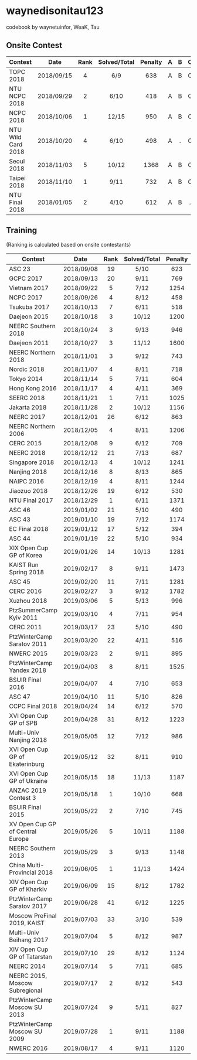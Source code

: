 waynedisonitau123
================

codebook by waynetuinfor, WeaK, Tau

## Onsite Contest
| Contest                     | Date          | Rank | Solved/Total | Penalty | A | B | C | D | E | F | G | H | I | J | K | L | M | N | O |
|-----------------------------|:-------------:|:----:|:------------:|:-------:|:-:|:-:|:-:|:-:|:-:|:-:|:-:|:-:|:-:|:-:|:-:|:-:|:-:|:-:|:-:|
| TOPC 2018                   | 2018/09/15    |   4  |     6/9      |   638   | A | B | C | D | E | F | . | . | . |
| NTU NCPC 2018               | 2018/09/29    |   2  |     6/10     |   418   | A | B | C | . | . | F | G | . | I | . | 
| NCPC 2018                   | 2018/10/06    |   1  |    12/15     |   950   | A | B | C | D | E | F | G | H | I | J | . | . | M | . | O |
| NTU Wild Card 2018          | 2018/10/20    |   4  |     6/10     |   498   | A | . | C | . | E | F | . | H | . | J |
| Seoul 2018                  | 2018/11/03    |   5  |    10/12     |   1368  | A | B | C | D | E | F | G | . | . | J | K | L |
| Taipei 2018                 | 2018/11/10    |   1  |     9/11     |   732   | A | B | C | D | E | . | G | . | I | J | K |
| NTU Final 2018              | 2018/01/05    |   2  |     4/10     |   612   | A | B | . | . | E | . | . | . | I | . |


## Training
(Ranking is calculated based on onsite contestants)

| Contest                          | Date          | Rank | Solved/Total | Penalty | A | B | C | D | E | F | G | H | I | J | K | L | M |
|----------------------------------|:-------------:|:----:|:------------:|:-------:|:-:|:-:|:-:|:-:|:-:|:-:|:-:|:-:|:-:|:-:|:-:|:-:|:-:|
| ASC 23                           | 2018/09/08    |  19  |     5/10     |   623   | . | B | . | . | E | . | G | H | I | . |
| GCPC 2017                        | 2018/09/13    |  20  |     9/11     |   769   | A | B | C | D | E | F | G | . | I | . | K |
| Vietnam 2017                     | 2018/09/22    |   5  |     7/12     |   1254  | . | B | C | . | E | F | . | H | I | J | . | . |
| NCPC 2017                        | 2018/09/26    |   4  |     8/12     |   458   | A | B | C | D | E | F | . | H | I | . | . | . |
| Tsukuba 2017                     | 2018/10/13    |   7  |     6/11     |   518   | A | B | C | . | . | F | G | . | I | . | . |
| Daejeon 2015                     | 2018/10/18    |   3  |    10/12     |   1200  | A | . | C | . | E | F | G | H | I | J | K | L |
| NEERC Southern 2018              | 2018/10/24    |   3  |     9/13     |   946   | A | B | C | D | E | F | G | H | . | . | K | . | . |
| Daejeon 2011                     | 2018/10/27    |   3  |    11/12     |   1600  | A | B | C | D | E | F | G | H | I | J | . | L |
| NEERC Northern 2018              | 2018/11/01    |   3  |     9/12     |   743   | A | B | C | . | E | F | . | H | I | . | K | L |
| Nordic 2018                      | 2018/11/07    |   4  |     8/11     |   718   | . | B | C | D | E | . | . | H | I | J | K |
| Tokyo 2014                       | 2018/11/14    |   5  |     7/11     |   604   | A | B | C | D | E | F | G | . | . | . | . |
| Hong Kong 2016                   | 2018/11/17    |   4  |     4/11     |   369   | . | B | C | D | . | . | . | . | . | . | K |
| SEERC 2018                       | 2018/11/21    |   1  |     7/11     |   1025  | . | B | C | D | E | . | . | . | I | J | K |
| Jakarta 2018                     | 2018/11/28    |   2  |    10/12     |   1156  | A | . | C | D | . | F | G | H | I | J | K | L |
| NEERC 2017                       | 2018/12/01    |  26  |     6/12     |   863   | A | B | C | D | E | . | . | . | . | . | . | L |
| NEERC Northern 2006              | 2018/12/05    |   4  |     8/11     |   1206  | . | B | C | D | . | F | G | H | . | J | K |
| CERC 2015                        | 2018/12/08    |   9  |     6/12     |   709   | A | B | . | D | . | F | . | H | . | . | K | . |
| NEERC 2018                       | 2018/12/12    |  21  |     7/13     |   687   | A | . | . | . | E | F | G | . | . | . | K | L | M |
| Singapore 2018                   | 2018/12/13    |   4  |    10/12     |   1241  | A | B | C | D | . | F | G | H | . | J | K | L |
| Nanjing 2018                     | 2018/12/16    |   8  |     8/13     |   865   | A | B | . | D | . | . | G | . | I | J | K | . | M |
| NAIPC 2016                       | 2018/12/19    |   4  |     8/11     |   1244  | . | . | C | D | E | F | G | . | I | J | K |
| Jiaozuo 2018                     | 2018/12/26    |  19  |     6/12     |   530   | A | . | . | D | E | F | . | H | I | . | . | . |
| NTU Final 2017                   | 2018/12/29    |   1  |     6/11     |   1371  | A | B | . | . | . | F | G | H | . | J | . |
| ASC 46                           | 2019/01/02    |  21  |     5/10     |   490   | A | . | . | . | E | F | G | . | . | J |
| ASC 43                           | 2019/01/10    |  19  |     7/12     |   1174  | . | B | . | . | E | . | . | H | I | J | K | L |
| EC Final 2018                    | 2019/01/12    |  17  |     5/12     |   394   | . | . | . | D | . | F | . | . | I | J | . | L |
| ASC 44                           | 2019/01/19    |  22  |     5/10     |   934   | . | B | C | . | E | . | . | H | I | . |
| XIX Open Cup GP of Korea         | 2019/01/26    |  14  |     10/13    |   1281  | A | . | . | D | E | F | G | H | I | J | . | L | M |
| KAIST Run Spring 2018            | 2019/02/17    |   8  |     9/11     |   1473  | P | Q | R | S | T | . | V | W | . | Y | Z |
| ASC 45                           | 2019/02/20    |  11  |     7/11     |   1281  | A | B | C | D | E | F | . | . | . | . | K |
| CERC 2016                        | 2019/02/27    |   3  |     9/12     |   1782  | A | B | C | . | E | F | . | H | . | J | K | L |
| Xuzhou 2018                      | 2019/03/06    |   5  |     5/13     |   996   | A | . | C | . | . | . | G | H | . | . | . | . | M |
| PtzSummerCamp Kyiv 2011          | 2019/03/10    |   4  |     7/11     |   954   | A | . | C | . | E | F | . | H | I | . | K |
| CERC 2011                        | 2019/03/17    |  23  |     5/10     |   490   | . | . | C | D | E | . | . | . | I | J | 
| PtzWinterCamp Saratov 2011       | 2019/03/20    |  22  |     4/11     |   516   | . | . | . | . | E | . | . | H | I | J | . |
| NWERC 2015                       | 2019/03/23    |   2  |     9/11     |   895   | A | . | C | D | E | F | G | . | I | J | K |
| PtzWinterCamp Yandex 2018        | 2019/04/03    |   8  |     8/11     |   1525  | A | . | C | D | . | F | G | H | I | . | K |
| BSUIR Final 2016                 | 2019/04/07    |   4  |     7/10     |   653   | A | B | C | . | E | F | G | . | I | . |
| ASC 47                           | 2019/04/10    |  11  |     5/10     |   826   | . | B | . | D | E | F | G | . | . | . |
| CCPC Final 2018                  | 2019/04/24    |  14  |     6/12     |   570   | A | B | . | . | . | . | G | . | I | . | K | L |
| XVI Open Cup GP of SPB           | 2019/04/28    |  31  |     8/12     |   1223  | A | . | . | D | E | . | G | H | I | J | K | . |
| Multi-Univ Nanjing 2018          | 2019/05/05    |  12  |     7/12     |   986   | A | B | C | D | E | . | G | . | . | J | . | . |
| XVI Open Cup GP of Ekaterinburg  | 2019/05/12    |  32  |     8/11     |   910   | . | B | C | D | E | F | G | . | . | J | K |
| XVI Open Cup GP of Ukraine       | 2019/05/15    |  18  |     11/13    |   1187  | A | B | C | D | E | F | G | . | . | J | K | L | M |
| ANZAC 2019 Contest 3             | 2019/05/18    |   1  |     10/10    |   668   | A | B | C | D | E | F | G | H | I | J |
| BSUIR Final 2015                 | 2019/05/22    |   2  |     7/10     |   745   | A | . | C | D | E | . | G | H | I | . |
| XV Open Cup GP of Central Europe | 2019/05/26    |   5  |     10/11    |   1188  | A | B | C | D | E | F | G | . | I | J | K |
| NEERC Southern 2013              | 2019/05/29    |   3  |     9/13     |   1148  | A | B | C | D | . | F | . | H | I | . | K | L | . |
| China Multi-Provincial 2018      | 2019/06/05    |   1  |     11/13    |   1424  | A | B | C | D | E | F | G | H | I | . | K | . | M |
| XIV Open Cup GP of Kharkiv       | 2019/06/09    |  15  |     8/12     |   1782  | A | B | C | . | E | F | G | H | I | . | . | . |
| PtzWinterCamp Saratov 2017       | 2019/06/28    |  41  |     6/12     |   1225  | A | . | C | D | . | . | G | . | . | J | . | . |
| Moscow PreFinal 2019, KAIST      | 2019/07/03    |  33  |     3/10     |   539   | A | . | . | . | . | F | . | H | . | . |
| Multi-Univ Beihang 2017          | 2019/07/04    |   5  |     8/12     |   987   | A | B | C | . | . | F | . | H | I | . | K | L |
| XIV Open Cup GP of Tatarstan     | 2019/07/10    |  29  |     8/12     |   1124  | A | B | C | . | E | F | G | . | . | . | K | L |
| NEERC 2014                       | 2019/07/14    |   5  |     7/11     |   685   | A | B | C | . | . | F | . | . | I | J | K |
| NEERC 2015, Moscow Subregional   | 2019/07/17    |   2  |     8/12     |   543   | A | . | C | D | E | . | G | H | I | . | K | . |
| PtzWinterCamp Moscow SU 2013     | 2019/07/24    |   9  |     5/11     |   827   | A | . | C | D | . | F | . | . | . | J | . |
| PtzWinterCamp Moscow SU 2009     | 2019/07/28    |   1  |     9/11     |   1188  | A | B | C | D | . | F | G | . | I | J | K |
| NWERC 2016                       | 2019/08/17    |   4  |     9/11     |   1120  | A | B | C | D | E | F | . | H | I | J | . |
